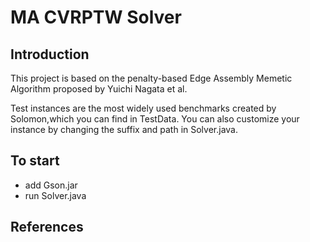 # MA CVRPTW Solver

## Introduction

This project is based on the penalty-based Edge Assembly Memetic Algorithm proposed by Yuichi Nagata et al.

Test instances are the most widely used benchmarks created by Solomon,which you can find in TestData.
You can also customize your instance by changing the suffix and path in Solver.java.

## To start

+ add Gson.jar
+ run Solver.java

## References

